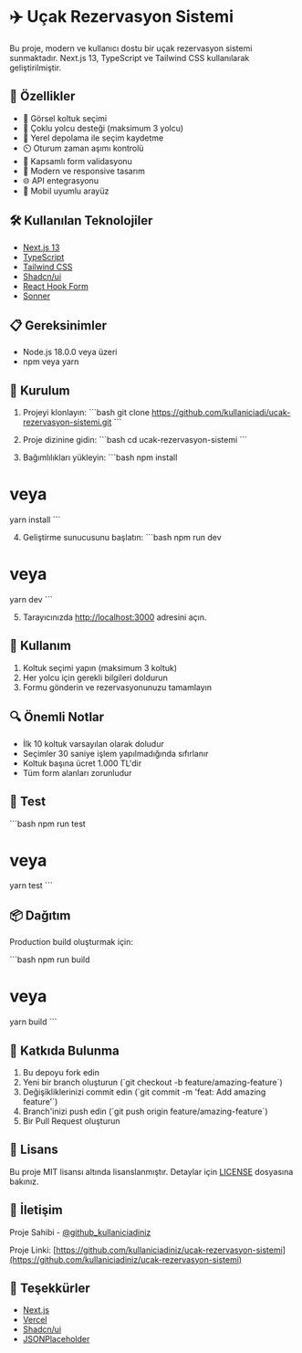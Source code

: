 # ✈️ Uçak Rezervasyon Sistemi

Bu proje, modern ve kullanıcı dostu bir uçak rezervasyon sistemi sunmaktadır. Next.js 13, TypeScript ve Tailwind CSS kullanılarak geliştirilmiştir.

## 🚀 Özellikler

- 💺 Görsel koltuk seçimi
- 👥 Çoklu yolcu desteği (maksimum 3 yolcu)
- 💾 Yerel depolama ile seçim kaydetme
- ⏲️ Oturum zaman aşımı kontrolü
- 📝 Kapsamlı form validasyonu
- 🎨 Modern ve responsive tasarım
- 🌐 API entegrasyonu
- 📱 Mobil uyumlu arayüz

## 🛠️ Kullanılan Teknolojiler

- [Next.js 13](https://nextjs.org/)
- [TypeScript](https://www.typescriptlang.org/)
- [Tailwind CSS](https://tailwindcss.com/)
- [Shadcn/ui](https://ui.shadcn.com/)
- [React Hook Form](https://react-hook-form.com/)
- [Sonner](https://sonner.emilkowal.ski/)

## 📋 Gereksinimler

- Node.js 18.0.0 veya üzeri
- npm veya yarn

## 🚀 Kurulum

1. Projeyi klonlayın:
\`\`\`bash
git clone https://github.com/kullaniciadi/ucak-rezervasyon-sistemi.git
\`\`\`

2. Proje dizinine gidin:
\`\`\`bash
cd ucak-rezervasyon-sistemi
\`\`\`

3. Bağımlılıkları yükleyin:
\`\`\`bash
npm install
# veya
yarn install
\`\`\`

4. Geliştirme sunucusunu başlatın:
\`\`\`bash
npm run dev
# veya
yarn dev
\`\`\`

5. Tarayıcınızda [http://localhost:3000](http://localhost:3000) adresini açın.

## 📱 Kullanım

1. Koltuk seçimi yapın (maksimum 3 koltuk)
2. Her yolcu için gerekli bilgileri doldurun
3. Formu gönderin ve rezervasyonunuzu tamamlayın

## 🔍 Önemli Notlar

- İlk 10 koltuk varsayılan olarak doludur
- Seçimler 30 saniye işlem yapılmadığında sıfırlanır
- Koltuk başına ücret 1.000 TL'dir
- Tüm form alanları zorunludur

## 🧪 Test

\`\`\`bash
npm run test
# veya
yarn test
\`\`\`

## 📦 Dağıtım

Production build oluşturmak için:

\`\`\`bash
npm run build
# veya
yarn build
\`\`\`

## 🤝 Katkıda Bulunma

1. Bu depoyu fork edin
2. Yeni bir branch oluşturun (\`git checkout -b feature/amazing-feature\`)
3. Değişikliklerinizi commit edin (\`git commit -m 'feat: Add amazing feature'\`)
4. Branch'inizi push edin (\`git push origin feature/amazing-feature\`)
5. Bir Pull Request oluşturun

## 📄 Lisans

Bu proje MIT lisansı altında lisanslanmıştır. Detaylar için [LICENSE](LICENSE) dosyasına bakınız.

## 👥 İletişim

Proje Sahibi - [@github_kullaniciadiniz](https://github.com/kullaniciadiniz)

Proje Linki: [https://github.com/kullaniciadiniz/ucak-rezervasyon-sistemi](https://github.com/kullaniciadiniz/ucak-rezervasyon-sistemi)

## 🙏 Teşekkürler

- [Next.js](https://nextjs.org/)
- [Vercel](https://vercel.com/)
- [Shadcn/ui](https://ui.shadcn.com/)
- [JSONPlaceholder](https://jsonplaceholder.typicode.com/)